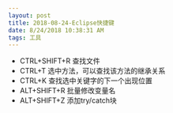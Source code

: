 ```yaml
---
layout: post
title: 2018-08-24-Eclipse快捷键
date: 8/24/2018 10:38:31 AM 
tags: 工具   
---
```

- CTRL+SHIFT+R		查找文件
- CTRL+T		选中方法，可以查找该方法的继承关系
- CTRL+K		查找选中关键字的下一个出现位置
- ALT+SHIFT+R		批量修改变量名
- ALT+SHIFT+Z		添加try/catch块
